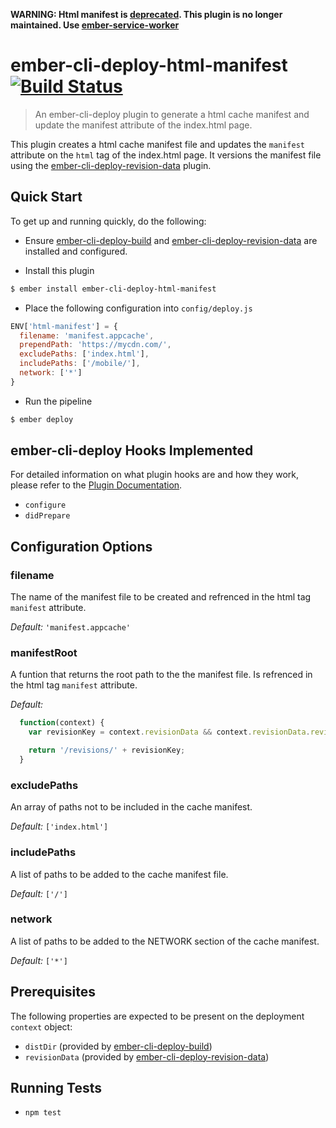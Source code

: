 
**WARNING: Html manifest is [deprecated](https://www.fxsitecompat.com/en-CA/docs/2015/application-cache-api-has-been-deprecated/). This plugin is no longer maintained. Use [ember-service-worker](http://ember-service-worker.com)**

# ember-cli-deploy-html-manifest [![Build Status](https://travis-ci.org/arenoir/ember-cli-deploy-html-manifest.svg?branch=master)](https://travis-ci.org/arenoir/ember-cli-deploy-html-manifest)


> An ember-cli-deploy plugin to generate a html cache manifest and update the manifest attribute of the index.html page.

This plugin creates a html cache manifest file and updates the `manifest` attribute on the `html` tag of the index.html page.  It versions the manifest file using the [ember-cli-deploy-revision-data][3] plugin.

## Quick Start
To get up and running quickly, do the following:

- Ensure [ember-cli-deploy-build][1] and [ember-cli-deploy-revision-data][3] are installed and configured.

- Install this plugin

```bash
$ ember install ember-cli-deploy-html-manifest
```

- Place the following configuration into `config/deploy.js`

```javascript
ENV['html-manifest'] = {
  filename: 'manifest.appcache',
  prependPath: 'https://mycdn.com/',
  excludePaths: ['index.html'],
  includePaths: ['/mobile/'],
  network: ['*']
}
```

- Run the pipeline

```bash
$ ember deploy
```


## ember-cli-deploy Hooks Implemented

For detailed information on what plugin hooks are and how they work, please refer to the [Plugin Documentation][1].

- `configure`
- `didPrepare`

## Configuration Options

### filename
  The name of the manifest file to be created and refrenced in the html tag `manifest` attribute.

*Default:* `'manifest.appcache'`

### manifestRoot

  A funtion that returns the root path to the the manifest file. Is refrenced in the html tag `manifest` attribute.

*Default:*
```javascript
  function(context) {
    var revisionKey = context.revisionData && context.revisionData.revisionKey;

    return '/revisions/' + revisionKey;
  }
```

### excludePaths

  An array of paths not to be included in the cache manifest.

*Default:*  ```['index.html']```


### includePaths
  A list of paths to be added to the cache manifest file.

*Default:* ```['/']```

### network
  A list of paths to be added to the NETWORK section of the cache manifest.

*Default:* ```['*']```


## Prerequisites

The following properties are expected to be present on the deployment `context` object:

- `distDir`                     (provided by [ember-cli-deploy-build][2])
- `revisionData`                (provided by [ember-cli-deploy-revision-data][3])

## Running Tests

- `npm test`

[1]: http://ember-cli.github.io/ember-cli-deploy/plugins "Plugin Documentation"
[2]: https://github.com/ember-cli-deploy/ember-cli-deploy-build "ember-cli-deploy-build"
[3]: https://github.com/ember-cli-deploy/ember-cli-deploy-revision-data "ember-cli-deploy-revision-data"
